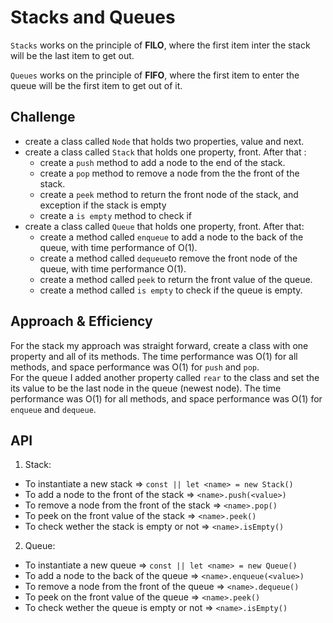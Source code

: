# Stacks and Queues
`Stacks` works on the principle of **FILO**, where the first item inter the stack will be the last item to get out.

`Queues` works on the principle of **FIFO**, where the first item to enter the queue will be the first item to get out of it.

## Challenge
- create a class called `Node` that holds two properties, value and next.
- create a class called `Stack` that holds one property, front. After that :
  - create a `push` method to add a node to the end of the stack.
  - create a `pop` method to remove a node from the the front of the stack.
  - create a `peek` method to return the front node of the stack, and exception if the stack is empty
  - create a `is empty` method to check if 
- create a class called `Queue` that holds one property, front. After that:
  - create a method called `enqueue` to add a node to the back of the queue, with time performance of O(1).
  - create a method called `dequeue`to remove the front node of the queue, with time performance O(1).
  - create a method called `peek` to return the front value of the queue.
  - create a method called `is empty` to check if the queue is empty.

## Approach & Efficiency
For the stack my approach was straight forward, create a class with one property and all of its methods. The time performance was O(1) for all methods, and space performance was O(1) for `push` and `pop`.  
For the queue I added another property called `rear` to the class and set the its value to be the last node in the queue (newest node). The time performance was O(1) for all methods, and space performance was O(1) for `enqueue` and `dequeue`.

## API  

1. Stack:  
  - To instantiate a new stack => `const || let <name> = new Stack()`
  - To add a node to the front of the stack => `<name>.push(<value>)`
  - To remove a node from the front of the stack => `<name>.pop()`
  - To peek on the front value of the stack => `<name>.peek()`
  - To check wether the stack is empty or not => `<name>.isEmpty()`
2. Queue:
  - To instantiate a new queue => `const || let <name> = new Queue()`
  - To add a node to the back of the queue => `<name>.enqueue(<value>)`
  - To remove a node from the front of the queue => `<name>.dequeue()`
  - To peek on the front value of the queue => `<name>.peek()`
  - To check wether the queue is empty or not => `<name>.isEmpty()`